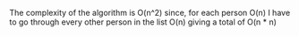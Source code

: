 The complexity of the algorithm is O(n^2) since, for each person O(n) I have to go through every other person in the list O(n) giving a total of O(n * n)
